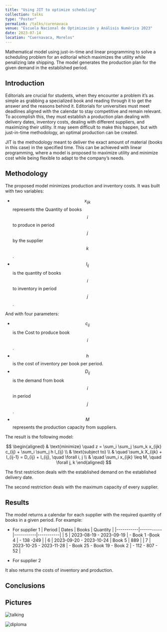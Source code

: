 ```yaml
---
title: "Using JIT to optimize scheduling"
collection: talks
type: "Poster"
permalink: /talks/curenavaca
venue: "Escuela Nacional de Optimización y Análisis Numérico 2023"
date: 2023-07-14
location: "Cuernavaca, Morelos"
---
```


Mathematical model using just-in-time and linear programming to solve a scheduling problem for an editorial which maximizes the utility while penalizing late shipping. The model generates the production plan for the given demand in the established period.

Introduction
------
Editorials are crucial for students, when they encounter a problem it’s as simple as grabbing a specialized book and reading through it to get the answer and the reasons behind it. Editorials for universities must meet deadlines aligned with the calendar to stay competitive and remain relevant. To accomplish this, they must establish a production plan dealing with delivery dates, inventory costs, dealing with different suppliers, and maximizing their utility. It may seem difficult to make this happen, but with just-in-time methodology, an optimal production can be created.

JIT is the methodology meant to deliver the exact amount of material (books in this case) in the specified time. This can be achieved with linear programming, where a model is proposed to maximize utility and minimize cost while being flexible to adapt to the company’s needs.



Methodology
------
The proposed model minimizes production and inventory costs.
It was built with two variables:
- $$x_{ijk}$$ represents tthe Quantity of books $$i$$ to produce in period $$j$$ by the supplier $$k$$.
- $$I_{ij}$$ is the quantity of books $$i$$ to inventory in period $$j$$.



And with four parameters:

- $$c_{ij}$$ is the Cost to produce book $$i$$.
- $$h$$ is the cost of inventory per book per period.
- $$D_{ij}$$ is the demand from book $$i$$ in period $$j$$.
- $$M$$ represents the production capacity from suppliers.


The result is the following model:


$$ \begin{aligned} & \text{minimize} \quad z = \sum_i \sum_j \sum_k x_{ijk} c_{ij} + \sum_i \sum_j h I_{ij} \\ & \text{subject to} \\ & \quad \sum_k X_{ijk} + I_{ij-1} = D_{ij} + I_{ij}, \quad \forall i, j \\ & \quad \sum_i x_{ijk} \leq M, \quad \forall j, k \end{aligned} $$



The first restriction deals with the established demand on the established delivery date.


The second restriction deals with the maximum capacity of every supplier.

Results 
------
The model returns a calendar for each supplier with the required quantity of books in a given period. For example:
- For supplier 1
| Period | Dates | Books | Quantity |
|-----------|-----------|-----------|-----------|
| 5    | 2023-08-19 - 2023-09-19    | - Book 1 -Book 4   | - 138 -249    |
| 6    | 2023-09-20 - 2023-10-24    | Book 5    | 889    |
| 7    | 2023-10-25 - 2023-11-28   | - Book 25 - Book 19 - Book 2    | - 112 - 807 - 52    |



- For supplier 2

It also returns the costs of inventory and production. 

Conclusions
------

Pictures
------
![talking](https://axelqc.github.io/images/1688690362423.png)

![diploma](https://axelqc.github.io/images/1688690361919.png)



